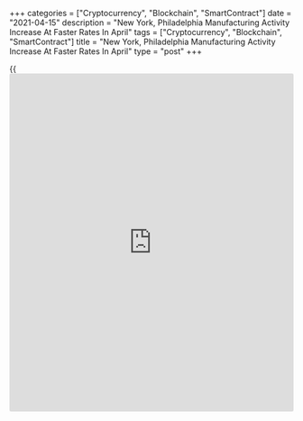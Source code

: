 +++
categories = ["Cryptocurrency", "Blockchain", "SmartContract"]
date = "2021-04-15"
description = "New York, Philadelphia Manufacturing Activity Increase At Faster Rates In April"
tags = ["Cryptocurrency", "Blockchain", "SmartContract"]
title = "New York, Philadelphia Manufacturing Activity Increase At Faster Rates In April"
type = "post"
+++

{{<iframe id="large-banner" src="https://www.bounty.group/#slide=23.0" width="100%" height="600" scrolling="no" style="border: 0px solid rgb(216, 221, 230); border-radius: 3px;">}}

Separate reports released by the Federal Reserve Bank of New York and
the Federal Reserve Bank of Philadelphia on Thursday showed faster
growth in regional manufacturing activity in the month of April.

The New York Fed said its general [business][1] conditions index climbed
to 26.3 in April from 17.4 in March, with a positive reading indicating
growth in regional manufacturing activity. Economists had expected the
index to inch up to 19.5.

Meanwhile, the Philly Fed said its index for current manufacturing
activity rose to 50.2 in April from a downwardly revised 44.5 in March.

The increase surprised economists, who had expected the index to drop to
42.0 from the 51.8 originally reported for the previous month.

For comments and feedback [contact](https://www.playgroundfx.com/contact/): editorial@rtt[news](https://www.letsplayfx.com/blog/forex-news-website/).com

[Economic News][2]

 **What parts of the world are seeing the best (and worst) economic
performances lately? Click[here][3] to check out our [Econ Scorecard][3]
and find out! See up-to-the-moment [ranking](https://www.playgroundfx.com/blog/crypto-exchange-ranking/)s for the best and worst
performers in [GDP][3], [unemployment rate][4], [inflation][5] and much
more.**

   1. www.rtt[news](https://www.letsplayfx.com/blog/forex-news-website/).com/Content/Business.aspx
   2. www.rtt[news](https://www.letsplayfx.com/blog/forex-news-website/).com/Content/EconomicNews.aspx
   3. www.rtt[news](https://www.letsplayfx.com/blog/forex-news-website/).com/economic-scorecard/world-rank/GDP/highest-performance.aspx
   4. www.rtt[news](https://www.letsplayfx.com/blog/forex-news-website/).com/economic-scorecard/world-rank/unemployment-rate/lowest-performance.aspx
   5. www.rtt[news](https://www.letsplayfx.com/blog/forex-news-website/).com/economic-scorecard/world-rank/CPI/highest-performance.aspx